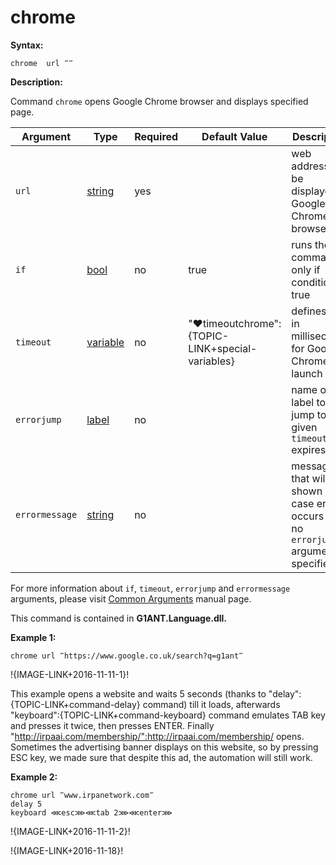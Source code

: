 # chrome

**Syntax:**

```G1ANT
chrome  url ‴‴ 

```

**Description:**

Command `chrome` opens Google Chrome browser and displays specified page. 

| Argument | Type | Required | Default Value | Description |
| -------- | ---- | -------- | ------------- | ----------- |
|`url`| [string](https://github.com/G1ANT-Robot/G1ANT.Manual/blob/master/G1ANT-Language/Structures/bool.md) | yes| | web address to be displayed in Google Chrome browser |
| `if` | [bool](https://github.com/G1ANT-Robot/G1ANT.Manual/blob/master/G1ANT-Language/Structures/bool.md) | no | true | runs the command only if condition is true |
|`timeout`| [variable](https://github.com/G1ANT-Robot/G1ANT.Manual/blob/master/G1ANT-Language/Special-Characters/variable.md) | no | "♥timeoutchrome":{TOPIC-LINK+special-variables} | defines time in milliseconds for Google Chrome to launch |
| `errorjump`  | [label](https://github.com/G1ANT-Robot/G1ANT.Manual/blob/master/G1ANT-Language/Structures/bool.md) | no |  | name of the label to jump to if given `timeout` expires |
| `errormessage ` | [string](https://github.com/G1ANT-Robot/G1ANT.Manual/blob/master/G1ANT-Language/Structures/bool.md) | no | | message that will be shown in case error occurs and no `errorjump` argument is specified |

For more information about `if`, `timeout`, `errorjump` and `errormessage` arguments, please visit [Common Arguments](https://github.com/G1ANT-Robot/G1ANT.Manual/blob/master/G1ANT-Language/Common-Arguments.md)  manual page.

This command is contained in **G1ANT.Language.dll.**

**Example 1:**

```G1ANT
chrome url ‴https://www.google.co.uk/search?q=g1ant‴

```

!{IMAGE-LINK+2016-11-11-1}! 

This example opens a website and waits 5 seconds (thanks to "delay":{TOPIC-LINK+command-delay} command) till it loads, afterwards "keyboard":{TOPIC-LINK+command-keyboard} command emulates TAB key and presses it twice, then presses ENTER. Finally "http://irpaai.com/membership/":http://irpaai.com/membership/ opens. Sometimes the advertising banner displays on this website, so by pressing ESC key, we made sure that despite this ad, the automation will still work.

**Example 2:**

```G1ANT
chrome url ‴www.irpanetwork.com‴
delay 5
keyboard ⋘esc⋙⋘tab 2⋙⋘enter⋙

```

!{IMAGE-LINK+2016-11-11-2}! 

!{IMAGE-LINK+2016-11-18}!